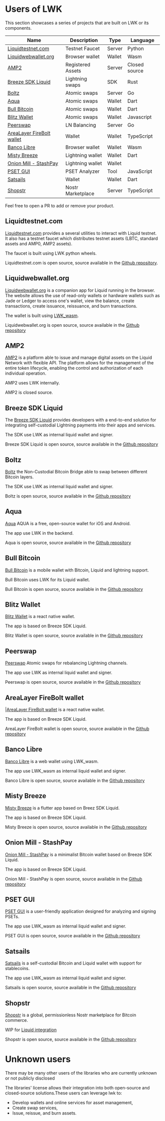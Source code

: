 # Users of LWK
This section showcases a series of projects that are built on LWK or its components.

| Name            | Description           | Type   | Language |
|-----------------|-----------------------|--------|----------|
|[Liquidtestnet.com](https://liquidtestnet.com)| Testnet Faucet| Server| Python|
|[Liquidwebwallet.org](https://liquidwebwallet.org)| Browser wallet| Wallet| Wasm|
|[AMP2](https://amp2.testnet.blockstream.com/info/spec)| Registered Assets| Server| Closed source|
|[Breeze SDK Liquid](https://github.com/breez/breez-sdk-liquid)| Lightning swaps| SDK| Rust|
|[Boltz](https://boltz.exchange/)| Atomic swaps| Server| Go|
|[Aqua](https://aqua.net/)| Atomic swaps| Wallet| Dart|
|[Bull Bitcoin](https://wallet.bullbitcoin.com/)| Atomic swaps| Wallet| Dart|
|[Blitz Wallet](https://blitz-wallet.com/)| Atomic swaps| Wallet| Javascript|
|[Peerswap](https://www.peerswap.dev/)| LN Balancing| Server| Go|
|[AreaLayer FireBolt wallet](https://www.arealayer.net/projects#h.kk9ofahkprw7)| Wallet| Wallet| TypeScript|
|[Banco Libre](https://bancolibre.com/)| Browser wallet| Wallet| Wasm|
|[Misty Breeze](https://breez.technology/)| Lightning wallet| Wallet| Dart|
|[Onion Mill - StashPay](https://blog.onionmill.com/)| Lightning wallet| Wallet| |
|[PSET GUI](https://github.com/dev4bitcoin/psetgui/)| PSET Analyzer| Tool| JavaScript|
|[Satsails](https://www.satsails.com/)| Wallet| Wallet| Dart|
|[Shopstr](https://shopstr.store/)| Nostr Marketplace| Server| TypeScript|


Feel free to open a PR to add or remove your product.

## Liquidtestnet.com
[Liquidtestnet.com](https://liquidtestnet.com) provides a several utilities to interact with Liquid testnet.
It also has a testnet faucet which distributes testnet assets (LBTC, standard assets and AMP0, AMP2 assets).

The faucet is built using LWK python wheels.

Liquidtestnet.com is open source, source available in the [Github repository](https://github.com/valerio-vaccaro/liquidtestnet.com).


## Liquidwebwallet.org
[Liquidwebwallet.org](https://liquidwebwallet.org) is a companion app for Liquid running in the browser. 
The website allows the use of read-only wallets or hardware wallets such as Jade or Ledger to access one's wallet, view the balance, create transactions, create issuance, reissuance, and burn transactions.

The wallet is built using [LWK_wasm](https://www.npmjs.com/package/lwk_wasm).

Liquidwebwallet.org is open source, source available in the [Github repository](https://github.com/RCasatta/liquid-web-wallet)


## AMP2
[AMP2](https://amp2.testnet.blockstream.com/info/spec) is a platform able to issue and manage digital assets on the Liquid Network with flexible API.
The platform allows for the management of the entire token lifecycle, enabling the control and authorization of each individual operation.

AMP2 uses LWK internally.

AMP2 is closed source.


## Breeze SDK Liquid 
The [Breeze SDK Liquid](https://github.com/breez/breez-sdk-liquid) provides developers with a end-to-end solution for integrating self-custodial Lightning payments into their apps and services. 

The SDK use LWK as internal liquid wallet and signer.

Breeze SDK Liquid is open source, source available in the [Github repository](https://github.com/breez/breez-sdk-liquid)


## Boltz
[Boltz](https://boltz.exchange/) the Non-Custodial Bitcoin Bridge able to swap between different Bitcoin layers.

The SDK use LWK as internal liquid wallet and signer.

Boltz is open source, source available in the [Github repository](https://github.com/BoltzExchange/boltz-client)


## Aqua
[Aqua](https://aqua.net/) AQUA is a free, open-source wallet for iOS and Android.

The app use LWK in the backend.

Aqua is open source, source available in the [Github repository](https://github.com/AquaWallet/aqua-wallet)


## Bull Bitcoin
[Bull Bitcoin](https://wallet.bullbitcoin.com/) is a mobile wallet with Bitcoin, Liquid and lightning support.

Bull Bitcoin uses LWK for its Liquid wallet.

Bull Bitcoin is open source, source available in the [Github repository](https://github.com/SatoshiPortal/bullbitcoin-mobile)


## Blitz Wallet
[Blitz Wallet](https://blitz-wallet.com/) is a react native wallet.

The app is based on Breeze SDK Liquid.

Blitz Wallet is open source, source available in the [Github repository](https://github.com/BlitzWallet/BlitzWallet)


## Peerswap
[Peerswap](https://www.peerswap.dev/) Atomic swaps for rebalancing Lightning channels.

The app use LWK as internal liquid wallet and signer.

Peerswap is open source, source available in the [Github repository](https://github.com/ElementsProject/peerswap)


## AreaLayer FireBolt wallet
|[AreaLayer FireBolt wallet](https://www.arealayer.net/projects#h.kk9ofahkprw7) is a react native wallet.

The app is based on Breeze SDK Liquid.

AreaLayer FireBolt wallet is open source, source available in the [Github repository](https://github.com/AreaLayer/firebolt-react-native)


## Banco Libre
[Banco Libre](https://bancolibre.com/) is a web wallet using LWK_wasm.

The app use LWK_wasm as internal liquid wallet and signer.

Banco Libre is open source, source available in the [Github repository](https://github.com/kipu-org/banco-client)


## Misty Breeze
[Misty Breeze](https://breez.technology/) is a flutter app based on Breez SDK Liquid.

The app is based on Breeze SDK Liquid.

Misty Breeze is open source, source available in the [Github repository](https://github.com/breez/misty-breez)


## Onion Mill - StashPay
[Onion Mill - StashPay](https://blog.onionmill.com/) is a  minimalist Bitcoin wallet based on Breeze SDK Liquid.

The app is based on Breeze SDK Liquid.

Onion Mill - StashPay is open source, source available in the [Github repository](https://github.com/onionmill/stashpay-bin)


## PSET GUI
[PSET GUI](https://github.com/dev4bitcoin/psetgui/) is a user-friendly application designed for analyzing and signing PSETs.

The app use LWK_wasm as internal liquid wallet and signer.

PSET GUI is open source, source available in the [Github repository](https://github.com/dev4bitcoin/psetgui/)


## Satsails
[Satsails](https://www.satsails.com/) is a self-custodial Bitcoin and Liquid wallet with support for stablecoins.

The app use LWK_wasm as internal liquid wallet and signer.

Satsails is open source, source available in the [Github repository](https://github.com/Satsails/Satsails)


## Shopstr
[Shopstr](https://shopstr.store/) is a global, permissionless Nostr marketplace for Bitcoin commerce.

WIP for [Liquid integration](https://github.com/shopstr-eng/shopstr/issues/74)

Shopstr is open source, source available in the [Github repository](https://github.com/shopstr-eng/)


# Unknown users
There may be many other users of the libraries who are currently unknown or not publicly disclosed

The libraries' license allows their integration into both open-source and closed-source solutions.These users can leverage lwk to:

- Develop wallets and online services for asset management,
- Create swap services,
- Issue, reissue, and burn assets.
